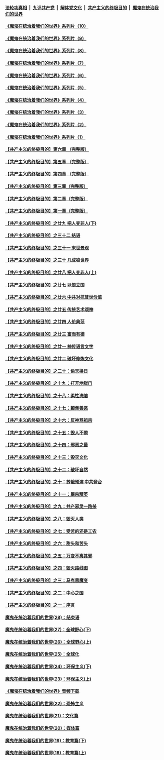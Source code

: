 

####  [法轮功真相](../../../../basic/blob/master/README.md?t=08181431) &nbsp;|&nbsp; [九评共产党](../../../../9ping.md/blob/master/README.md?t=08181431) &nbsp;|&nbsp; [解体党文化](../../../../jtdwh.md/blob/master/README.md?t=08181431)  &nbsp;|&nbsp; [共产主义的终极目的](../../../../gczydzjmd.md/blob/master/README.md?t=08181431) &nbsp;|&nbsp; [魔鬼在统治我们的世界](../../../../mgztzwmdsj.md/blob/master/README.md?t=08181431) 

#### [《魔鬼在统治着我们的世界》系列片（10）](../pages/nsc422/n12292670.md?t=08181431) 

#### [《魔鬼在统治着我们的世界》系列片（9）](../pages/nsc422/n12290859.md?t=08181431) 

#### [《魔鬼在统治着我们的世界》系列片（8）](../pages/nsc422/n12287445.md?t=08181431) 

#### [《魔鬼在统治着我们的世界》系列片（7）](../pages/nsc422/n12283425.md?t=08181431) 

#### [《魔鬼在统治着我们的世界》系列片（6）](../pages/nsc422/n12282314.md?t=08181431) 

#### [《魔鬼在统治着我们的世界》系列片（5）](../pages/nsc422/n12281419.md?t=08181431) 

#### [《魔鬼在统治着我们的世界》系列片（4）](../pages/nsc422/n12274024.md?t=08181431) 

#### [《魔鬼在统治着我们的世界》系列片（3）](../pages/nsc422/n12271322.md?t=08181431) 

#### [《魔鬼在统治着我们的世界》系列片（2）](../pages/nsc422/n12269049.md?t=08181431) 

#### [《魔鬼在统治着我们的世界》系列片（1）](../pages/nsc422/n12267575.md?t=08181431) 

#### [【共产主义的终极目的】第六章 （完整版）](../pages/nsc422/n11428913.md?t=08181431) 

#### [【共产主义的终极目的】第五章 （完整版）](../pages/nsc422/n11428912.md?t=08181431) 

#### [【共产主义的终极目的】第四章 （完整版）](../pages/nsc422/n11428907.md?t=08181431) 

#### [【共产主义的终极目的】第三章（完整版）](../pages/nsc422/n11428848.md?t=08181431) 

#### [【共产主义的终极目的】第二章（完整版）](../pages/nsc422/n11428831.md?t=08181431) 

#### [【共产主义的终极目的】第一章（完整版）](../pages/nsc422/n11417651.md?t=08181431) 

#### [【共产主义的终极目的】之廿九 把人变非人(下)](../pages/nsc422/n11344140.md?t=08181431) 

#### [【共产主义的终极目的】之三十二 结语](../pages/nsc422/n11360535.md?t=08181431) 

#### [【共产主义的终极目的】之三十一 末世景观](../pages/nsc422/n11351129.md?t=08181431) 

#### [【共产主义的终极目的】之三十 几成狼世界](../pages/nsc422/n11348280.md?t=08181431) 

#### [【共产主义的终极目的】之廿八 把人变非人(上)](../pages/nsc422/n11340492.md?t=08181431) 

#### [【共产主义的终极目的】之廿七 以恨立国](../pages/nsc422/n11336944.md?t=08181431) 

#### [【共产主义的终极目的】之廿六 中共对抗普世价值](../pages/nsc422/n11324785.md?t=08181431) 

#### [【共产主义的终极目的】之廿五 传统艺术颂神](../pages/nsc422/n11296396.md?t=08181431) 

#### [【共产主义的终极目的】之廿四 人伦典范](../pages/nsc422/n11296397.md?t=08181431) 

#### [【共产主义的终极目的】之廿三 富而有德](../pages/nsc422/n11283598.md?t=08181431) 

#### [【共产主义的终极目的】之廿一 神传语言文字](../pages/nsc422/n11263265.md?t=08181431) 

#### [【共产主义的终极目的】之廿二 破坏修炼文化](../pages/nsc422/n11245728.md?t=08181431) 

#### [【共产主义的终极目的】之二十：偷天换日](../pages/nsc422/n11238846.md?t=08181431) 

#### [【共产主义的终极目的】之十九：打开地狱门](../pages/nsc422/n11206376.md?t=08181431) 

#### [【共产主义的终极目的】之十八：柔性洗脑](../pages/nsc422/n11199994.md?t=08181431) 

#### [【共产主义的终极目的】之十七：颠倒善恶](../pages/nsc422/n11179782.md?t=08181431) 

#### [【共产主义的终极目的】之十六：反神骂祖宗](../pages/nsc422/n11166798.md?t=08181431) 

#### [【共产主义的终极目的】之十五：毁人不倦](../pages/nsc422/n11166792.md?t=08181431) 

#### [【共产主义的终极目的】之十四：邪恶之最](../pages/nsc422/n11150249.md?t=08181431) 

#### [【共产主义的终极目的】之十三：毁灭文化](../pages/nsc422/n11135227.md?t=08181431) 

#### [【共产主义的终极目的】之十二：破坏自然](../pages/nsc422/n11135214.md?t=08181431) 

#### [【共产主义的终极目的】之十：苏俄预演 中共登台](../pages/nsc422/n11118424.md?t=08181431) 

#### [【共产主义的终极目的】之十一：屠杀精英](../pages/nsc422/n11118442.md?t=08181431) 

#### [【共产主义的终极目的】之九：共产邪灵一路杀](../pages/nsc422/n11114139.md?t=08181431) 

#### [【共产主义的终极目的】之八：毁灭人类](../pages/nsc422/n11108503.md?t=08181431) 

#### [【共产主义的终极目的】之七：受苦的还是工农](../pages/nsc422/n11101809.md?t=08181431) 

#### [【共产主义的终极目的】之六：甜头和苦头](../pages/nsc422/n11096971.md?t=08181431) 

#### [【共产主义的终极目的】之五：万变不离其邪](../pages/nsc422/n11091285.md?t=08181431) 

#### [【共产主义的终极目的】之四：毁灭路线图](../pages/nsc422/n11086284.md?t=08181431) 

#### [【共产主义的终极目的】之三：马克思魔变](../pages/nsc422/n11061941.md?t=08181431) 

#### [【共产主义的终极目的】之二：中心之国](../pages/nsc422/n11047728.md?t=08181431) 

#### [【共产主义的终极目的】之一：序言](../pages/nsc422/n11086077.md?t=08181431) 

#### [魔鬼在统治着我们的世界(28)：结束语](../pages/nsc422/n10936246.md?t=08181431) 

#### [魔鬼在统治着我们的世界(27)：全球野心(下)](../pages/nsc422/n10928319.md?t=08181431) 

#### [魔鬼在统治着我们的世界(26)：全球野心(上)](../pages/nsc422/n10900318.md?t=08181431) 

#### [魔鬼在统治着我们的世界(25)：全球化](../pages/nsc422/n10788205.md?t=08181431) 

#### [魔鬼在统治着我们的世界(24)：环保主义(下)](../pages/nsc422/n10695307.md?t=08181431) 

#### [魔鬼在统治着我们的世界(23)：环保主义(上)](../pages/nsc422/n10688613.md?t=08181431) 

#### [《魔鬼在统治着我们的世界》音频下载](../pages/nsc422/n10635553.md?t=08181431) 

#### [魔鬼在统治着我们的世界(22)：恐怖主义](../pages/nsc422/n10614727.md?t=08181431) 

#### [魔鬼在统治着我们的世界(21)：文化篇](../pages/nsc422/n10597706.md?t=08181431) 

#### [魔鬼在统治着我们的世界(20)：媒体篇](../pages/nsc422/n10586579.md?t=08181431) 

#### [魔鬼在统治着我们的世界(19)：教育篇(下)](../pages/nsc422/n10564808.md?t=08181431) 

#### [魔鬼在统治着我们的世界(18)：教育篇(上)](../pages/nsc422/n10526970.md?t=08181431) 

